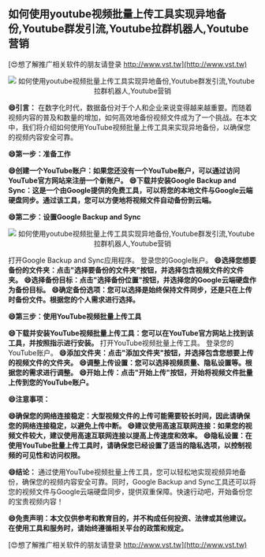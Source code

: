 ## **如何使用youtube视频批量上传工具实现异地备份,Youtube群发引流,Youtube拉群机器人,Youtube营销**

[😍想了解推广相关软件的朋友请登录 http://www.vst.tw](http://www.vst.tw)

 <center><img src="https://vst.tw/MP4/tuiguang/png/3.png" alt="如何使用youtube视频批量上传工具实现异地备份,Youtube群发引流,Youtube拉群机器人,Youtube营销"></center>

**😄引言：**
在数字化时代，数据备份对于个人和企业来说变得越来越重要。而随着视频内容的普及和数量的增加，如何高效地备份视频文件成为了一个挑战。在本文中，我们将介绍如何使用YouTube视频批量上传工具来实现异地备份，以确保您的视频内容安全可靠。

**😄第一步：准备工作**

**😄创建一个YouTube账户：如果您还没有一个YouTube账户，可以通过访问YouTube官方网站来注册一个新账户。**
**😄下载并安装Google Backup and Sync：这是一个由Google提供的免费工具，可以将您的本地文件与Google云端硬盘同步。通过该工具，您可以方便地将视频文件自动备份到云端。**

**😄第二步：设置Google Backup and Sync**

 <center><img src="https://vst.tw/MP4/tuiguang/png/6.png" alt="如何使用youtube视频批量上传工具实现异地备份,Youtube群发引流,Youtube拉群机器人,Youtube营销"></center>

打开Google Backup and Sync应用程序。
登录您的Google账户。
**😄选择您想要备份的文件夹：点击"选择要备份的文件夹"按钮，并选择包含视频文件的文件夹。**
**😄选择备份目标：点击"选择备份位置"按钮，并选择您的Google云端硬盘作为备份目标。**
**😄确定备份选项：您可以选择是始终保持文件同步，还是只在上传时备份文件。根据您的个人需求进行选择。**

**😄第三步：使用YouTube视频批量上传工具**

**😄下载并安装YouTube视频批量上传工具：您可以在YouTube官方网站上找到该工具，并按照指示进行安装。**
打开YouTube视频批量上传工具。
登录您的YouTube账户。
**😄添加文件夹：点击"添加文件夹"按钮，并选择包含您想要上传的视频文件的文件夹。**
**😄调整上传设置：您可以选择视频质量、隐私设置等。根据您的需求进行调整。**
**😄开始上传：点击"开始上传"按钮，开始将视频文件批量上传到您的YouTube账户。**

**😄注意事项：**

**😄确保您的网络连接稳定：大型视频文件的上传可能需要较长时间，因此请确保您的网络连接稳定，以避免上传中断。**
**😄建议使用高速互联网连接：如果您的视频文件较大，建议使用高速互联网连接以提高上传速度和效率。**
**😄隐私设置：在使用YouTube批量上传工具时，请确保您已经设置了适当的隐私选项，以控制视频的可见性和访问权限。**

**😄结论：**
通过使用YouTube视频批量上传工具，您可以轻松地实现视频异地备份，确保您的视频内容安全可靠。同时，Google Backup and Sync工具还可以将您的视频文件与Google云端硬盘同步，提供双重保障。快速行动吧，开始备份您的宝贵视频内容！

**😄免责声明：本文仅供参考和教育目的，并不构成任何投资、法律或其他建议。在使用工具和服务时，请始终遵循相关平台的政策和规定。**

[😍想了解推广相关软件的朋友请登录 http://www.vst.tw](http://www.vst.tw)



